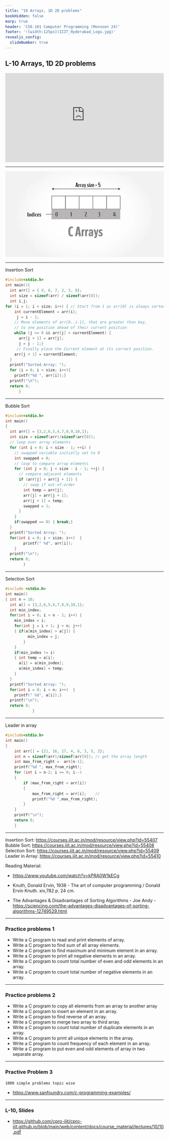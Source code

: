 ```yaml
---
title: "10 Arrays, 1D 2D problems"
bookHidden: false
marp: true
header: 'CS0.101 Computer Programming (Monsoon 24)'
footer: '![width:125px](IIIT_Hyderabad_Logo.jpg)'
revealjs_config:
  slideNumber: true
---
```


## L-10 Arrays, 1D 2D problems


<div style="max-width: 640px"><div style="position: relative; padding-bottom: 56.25%; height: 0; overflow: hidden;"><iframe src="https://iiitaphyd-my.sharepoint.com/personal/rc-support_iiit_ac_in/_layouts/15/embed.aspx?UniqueId=1defc217-dc5d-42d5-b9a5-3207ce689a6b&embed=%7B%22ust%22%3Atrue%2C%22hv%22%3A%22CopyEmbedCode%22%7D&referrer=StreamWebApp&referrerScenario=EmbedDialog.Create" width="640" height="360" frameborder="0" scrolling="no" allowfullscreen title="Computer Programming _ SH-2 (09.35AM-10.30AM)-20240828_050100-Meeting Recording.mp4" style="border:none; position: absolute; top: 0; left: 0; right: 0; bottom: 0; height: 100%; max-width: 100%;"></iframe></div></div>


--- 
![alt text](image.png) 

---
Insertion Sort
```c
#include<stdio.h>
int main(){
  int arr[] = { 9, 6, 7, 2, 5, 8};
  int size = sizeof(arr) / sizeof(arr[0]);
  int i,j;
for (i = 1; i < size; i++) { // Start from 1 as arr[0] is always sorted
    int currentElement = arr[i];
     j = i - 1;
    // Move elements of arr[0..i-1], that are greater than key, 
    // to one position ahead of their current position
    while (j >= 0 && arr[j] > currentElement) {
      arr[j + 1] = arr[j];
      j = j - 1;}
     // Finally place the Current element at its correct position.
    arr[j + 1] = currentElement;
  }
  printf("Sorted Array: ");
  for (i = 0; i < size; i++){
    printf("%d ", arr[i]);}
  printf("\n");
  return 0;
      }
```
--- 
Bubble Sort
```c
#include<stdio.h>
int main()
{
  int arr[] = {3,2,6,5,4,7,8,9,10,1};
  int size = sizeof(arr)/sizeof(arr[0]);
  // loop over array elements
  for (int i = 0; i < size - 1; ++i) {
    // swapped variable initially set to 0  
    int swapped = 0;
    // loop to compare array elements
    for (int j = 0; j < size - i - 1; ++j) {
      // compare adjacent elements
      if (arr[j] > arr[j + 1]) {
        // swap if out-of-order
        int temp = arr[j];
        arr[j] = arr[j + 1];
        arr[j + 1] = temp;
        swapped = 1;
      }
    }
    if(swapped == 0) { break;}
  }
  printf("Sorted Array: ");
  for(int i = 0; i < size; i++)  {
        printf(" %d", arr[i]);
    }
  printf("\n");
  return 0;
        }
```
--- 
Selection Sort

```c
#include <stdio.h>
int main()
{ int n = 10;
  int a[] = {3,2,6,5,4,7,8,9,10,1};
  int min_index;
  for(int i = 0; i < n - 1; i++) {
    min_index = i;
    for(int j = i + 1; j < n; j++) 
    { if(a[min_index] > a[j]) {
          min_index = j;
        }
    }
    if(min_index != i)
    { int temp = a[i];
      a[i] = a[min_index];
      a[min_index] = temp;
    }
  }
  printf("Sorted Array: ");
  for(int i = 0; i < n; i++)  {
    printf(" %d", a[i]);}
  printf("\n");
  return 0;
            }
```
---
Leader in array
```c
#include<stdio.h>
int main()
{
    int arr[] = {21, 16, 17, 4, 6, 3, 5, 2};
    int n = sizeof(arr)/sizeof(arr[0]); // get the array length
    int max_from_right =  arr[n-1];
    printf("%d ", max_from_right);
    for (int i = n-2; i >= 0; i--)
    {
        if (max_from_right < arr[i])
        {          
            max_from_right = arr[i];    // 
            printf("%d ",max_from_right);
        }
    }
    printf("\n");
    return 0;
    } 
```
--- 
Insertion Sort: https://courses.iiit.ac.in/mod/resource/view.php?id=55407
Bubble Sort:    https://courses.iiit.ac.in/mod/resource/view.php?id=55408
Selection Sort: https://courses.iiit.ac.in/mod/resource/view.php?id=55409
Leader in Array: https://courses.iiit.ac.in/mod/resource/view.php?id=55410

Reading Material:

- https://www.youtube.com/watch?v=kPRA0W1kECg

- Knuth, Donald Ervin, 1938 - The art of computer programming / Donald Ervin Knuth. xiv,782 p. 24 cm.
- The Advantages & Disadvantages of Sorting Algorithms - Joe Andy - https://sciencing.com/the-advantages-disadvantages-of-sorting-algorithms-12749529.html

---
### Practice problems 1
- Write a C program to read and print elements of array.
- Write a C program to find sum of all array elements.
- Write a C program to find maximum and minimum element in an array.
- Write a C program to print all negative elements in an array.
- Write a C program to count total number of even and odd elements in an array.
- Write a C program to count total number of negative elements in an array.



--- 
### Practice problems 2

- Write a C program to copy all elements from an array to another array
- Write a C program to insert an element in an array.
- Write a C program to find reverse of an array.
- Write a C program to merge two array to third array.
- Write a C program to count total number of duplicate elements in an array.
- Write a C program to print all unique elements in the array.
- Write a C program to count frequency of each element in an array.
- Write a C program to put even and odd elements of array in two separate array.

--- 

### Practive Problem 3 
    1000 simple problems topic wise
- https://www.sanfoundry.com/c-programming-examples/

--- 
### L-10, Slides

- https://github.com/cpro-iiit/cpro-iiit.github.io/blob/main/web/content/docs/course_material/lectures/10/10.pdf